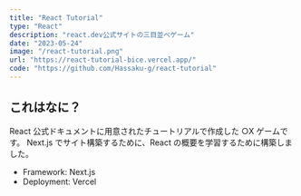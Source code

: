 ```yaml
---
title: "React Tutorial"
type: "React"
description: "react.dev公式サイトの三目並べゲーム"
date: "2023-05-24"
image: "/react-tutorial.png"
url: "https://react-tutorial-bice.vercel.app/"
code: "https://github.com/Hassaku-g/react-tutorial"
---
```


## これはなに？

React 公式ドキュメントに用意されたチュートリアルで作成した ○X ゲームです。
Next.js でサイト構築するために、React の概要を学習するために構築しました。

- Framework: Next.js
- Deployment: Vercel
